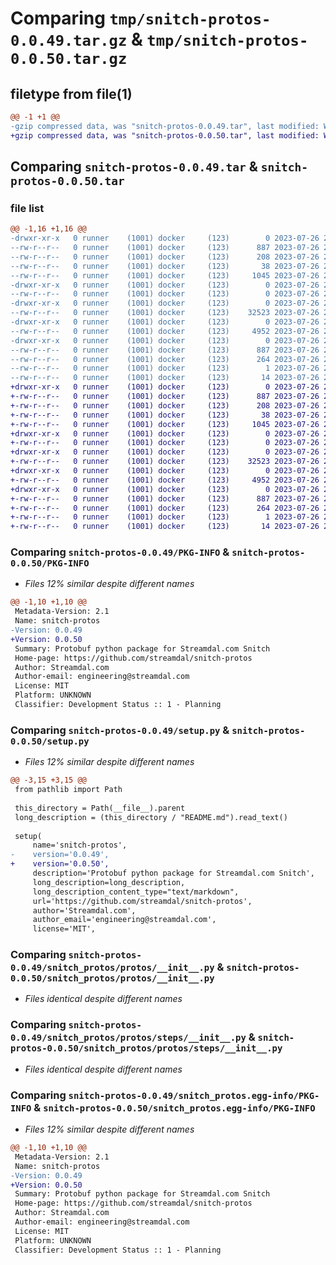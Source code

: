# Comparing `tmp/snitch-protos-0.0.49.tar.gz` & `tmp/snitch-protos-0.0.50.tar.gz`

## filetype from file(1)

```diff
@@ -1 +1 @@
-gzip compressed data, was "snitch-protos-0.0.49.tar", last modified: Wed Jul 26 21:44:48 2023, max compression
+gzip compressed data, was "snitch-protos-0.0.50.tar", last modified: Wed Jul 26 22:55:28 2023, max compression
```

## Comparing `snitch-protos-0.0.49.tar` & `snitch-protos-0.0.50.tar`

### file list

```diff
@@ -1,16 +1,16 @@
-drwxr-xr-x   0 runner    (1001) docker     (123)        0 2023-07-26 21:44:48.173422 snitch-protos-0.0.49/
--rw-r--r--   0 runner    (1001) docker     (123)      887 2023-07-26 21:44:48.173422 snitch-protos-0.0.49/PKG-INFO
--rw-r--r--   0 runner    (1001) docker     (123)      208 2023-07-26 21:44:14.000000 snitch-protos-0.0.49/README.md
--rw-r--r--   0 runner    (1001) docker     (123)       38 2023-07-26 21:44:48.173422 snitch-protos-0.0.49/setup.cfg
--rw-r--r--   0 runner    (1001) docker     (123)     1045 2023-07-26 21:44:47.000000 snitch-protos-0.0.49/setup.py
-drwxr-xr-x   0 runner    (1001) docker     (123)        0 2023-07-26 21:44:48.173422 snitch-protos-0.0.49/snitch_protos/
--rw-r--r--   0 runner    (1001) docker     (123)        0 2023-07-26 21:44:14.000000 snitch-protos-0.0.49/snitch_protos/__init__.py
-drwxr-xr-x   0 runner    (1001) docker     (123)        0 2023-07-26 21:44:48.173422 snitch-protos-0.0.49/snitch_protos/protos/
--rw-r--r--   0 runner    (1001) docker     (123)    32523 2023-07-26 21:44:14.000000 snitch-protos-0.0.49/snitch_protos/protos/__init__.py
-drwxr-xr-x   0 runner    (1001) docker     (123)        0 2023-07-26 21:44:48.173422 snitch-protos-0.0.49/snitch_protos/protos/steps/
--rw-r--r--   0 runner    (1001) docker     (123)     4952 2023-07-26 21:44:14.000000 snitch-protos-0.0.49/snitch_protos/protos/steps/__init__.py
-drwxr-xr-x   0 runner    (1001) docker     (123)        0 2023-07-26 21:44:48.173422 snitch-protos-0.0.49/snitch_protos.egg-info/
--rw-r--r--   0 runner    (1001) docker     (123)      887 2023-07-26 21:44:48.000000 snitch-protos-0.0.49/snitch_protos.egg-info/PKG-INFO
--rw-r--r--   0 runner    (1001) docker     (123)      264 2023-07-26 21:44:48.000000 snitch-protos-0.0.49/snitch_protos.egg-info/SOURCES.txt
--rw-r--r--   0 runner    (1001) docker     (123)        1 2023-07-26 21:44:48.000000 snitch-protos-0.0.49/snitch_protos.egg-info/dependency_links.txt
--rw-r--r--   0 runner    (1001) docker     (123)       14 2023-07-26 21:44:48.000000 snitch-protos-0.0.49/snitch_protos.egg-info/top_level.txt
+drwxr-xr-x   0 runner    (1001) docker     (123)        0 2023-07-26 22:55:28.782901 snitch-protos-0.0.50/
+-rw-r--r--   0 runner    (1001) docker     (123)      887 2023-07-26 22:55:28.782901 snitch-protos-0.0.50/PKG-INFO
+-rw-r--r--   0 runner    (1001) docker     (123)      208 2023-07-26 22:54:54.000000 snitch-protos-0.0.50/README.md
+-rw-r--r--   0 runner    (1001) docker     (123)       38 2023-07-26 22:55:28.782901 snitch-protos-0.0.50/setup.cfg
+-rw-r--r--   0 runner    (1001) docker     (123)     1045 2023-07-26 22:55:28.000000 snitch-protos-0.0.50/setup.py
+drwxr-xr-x   0 runner    (1001) docker     (123)        0 2023-07-26 22:55:28.778901 snitch-protos-0.0.50/snitch_protos/
+-rw-r--r--   0 runner    (1001) docker     (123)        0 2023-07-26 22:54:54.000000 snitch-protos-0.0.50/snitch_protos/__init__.py
+drwxr-xr-x   0 runner    (1001) docker     (123)        0 2023-07-26 22:55:28.782901 snitch-protos-0.0.50/snitch_protos/protos/
+-rw-r--r--   0 runner    (1001) docker     (123)    32523 2023-07-26 22:54:54.000000 snitch-protos-0.0.50/snitch_protos/protos/__init__.py
+drwxr-xr-x   0 runner    (1001) docker     (123)        0 2023-07-26 22:55:28.782901 snitch-protos-0.0.50/snitch_protos/protos/steps/
+-rw-r--r--   0 runner    (1001) docker     (123)     4952 2023-07-26 22:54:54.000000 snitch-protos-0.0.50/snitch_protos/protos/steps/__init__.py
+drwxr-xr-x   0 runner    (1001) docker     (123)        0 2023-07-26 22:55:28.782901 snitch-protos-0.0.50/snitch_protos.egg-info/
+-rw-r--r--   0 runner    (1001) docker     (123)      887 2023-07-26 22:55:28.000000 snitch-protos-0.0.50/snitch_protos.egg-info/PKG-INFO
+-rw-r--r--   0 runner    (1001) docker     (123)      264 2023-07-26 22:55:28.000000 snitch-protos-0.0.50/snitch_protos.egg-info/SOURCES.txt
+-rw-r--r--   0 runner    (1001) docker     (123)        1 2023-07-26 22:55:28.000000 snitch-protos-0.0.50/snitch_protos.egg-info/dependency_links.txt
+-rw-r--r--   0 runner    (1001) docker     (123)       14 2023-07-26 22:55:28.000000 snitch-protos-0.0.50/snitch_protos.egg-info/top_level.txt
```

### Comparing `snitch-protos-0.0.49/PKG-INFO` & `snitch-protos-0.0.50/PKG-INFO`

 * *Files 12% similar despite different names*

```diff
@@ -1,10 +1,10 @@
 Metadata-Version: 2.1
 Name: snitch-protos
-Version: 0.0.49
+Version: 0.0.50
 Summary: Protobuf python package for Streamdal.com Snitch
 Home-page: https://github.com/streamdal/snitch-protos
 Author: Streamdal.com
 Author-email: engineering@streamdal.com
 License: MIT
 Platform: UNKNOWN
 Classifier: Development Status :: 1 - Planning
```

### Comparing `snitch-protos-0.0.49/setup.py` & `snitch-protos-0.0.50/setup.py`

 * *Files 12% similar despite different names*

```diff
@@ -3,15 +3,15 @@
 from pathlib import Path
 
 this_directory = Path(__file__).parent
 long_description = (this_directory / "README.md").read_text()
 
 setup(
     name='snitch-protos',
-    version='0.0.49',
+    version='0.0.50',
     description='Protobuf python package for Streamdal.com Snitch',
     long_description=long_description,
     long_description_content_type="text/markdown",
     url='https://github.com/streamdal/snitch-protos',
     author='Streamdal.com',
     author_email='engineering@streamdal.com',
     license='MIT',
```

### Comparing `snitch-protos-0.0.49/snitch_protos/protos/__init__.py` & `snitch-protos-0.0.50/snitch_protos/protos/__init__.py`

 * *Files identical despite different names*

### Comparing `snitch-protos-0.0.49/snitch_protos/protos/steps/__init__.py` & `snitch-protos-0.0.50/snitch_protos/protos/steps/__init__.py`

 * *Files identical despite different names*

### Comparing `snitch-protos-0.0.49/snitch_protos.egg-info/PKG-INFO` & `snitch-protos-0.0.50/snitch_protos.egg-info/PKG-INFO`

 * *Files 12% similar despite different names*

```diff
@@ -1,10 +1,10 @@
 Metadata-Version: 2.1
 Name: snitch-protos
-Version: 0.0.49
+Version: 0.0.50
 Summary: Protobuf python package for Streamdal.com Snitch
 Home-page: https://github.com/streamdal/snitch-protos
 Author: Streamdal.com
 Author-email: engineering@streamdal.com
 License: MIT
 Platform: UNKNOWN
 Classifier: Development Status :: 1 - Planning
```

